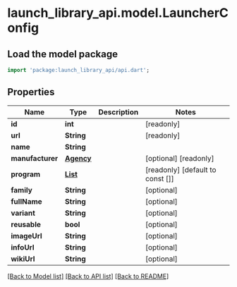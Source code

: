 # launch_library_api.model.LauncherConfig

## Load the model package
```dart
import 'package:launch_library_api/api.dart';
```

## Properties
Name | Type | Description | Notes
------------ | ------------- | ------------- | -------------
**id** | **int** |  | [readonly] 
**url** | **String** |  | [readonly] 
**name** | **String** |  | 
**manufacturer** | [**Agency**](Agency.md) |  | [optional] [readonly] 
**program** | [**List<Program>**](Program.md) |  | [readonly] [default to const []]
**family** | **String** |  | [optional] 
**fullName** | **String** |  | [optional] 
**variant** | **String** |  | [optional] 
**reusable** | **bool** |  | [optional] 
**imageUrl** | **String** |  | [optional] 
**infoUrl** | **String** |  | [optional] 
**wikiUrl** | **String** |  | [optional] 

[[Back to Model list]](../README.md#documentation-for-models) [[Back to API list]](../README.md#documentation-for-api-endpoints) [[Back to README]](../README.md)


